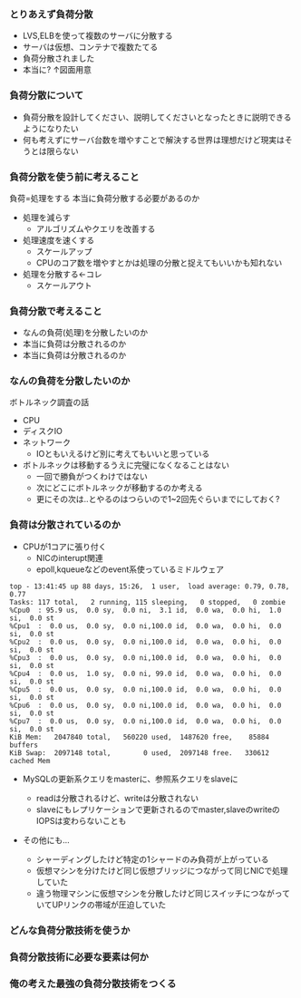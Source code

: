 ### とりあえず負荷分散
- LVS,ELBを使って複数のサーバに分散する
- サーバは仮想、コンテナで複数たてる
- 負荷分散されました
- 本当に?
↑図面用意

### 負荷分散について
- 負荷分散を設計してください、説明してくださいとなったときに説明できるようになりたい
- 何も考えずにサーバ台数を増やすことで解決する世界は理想だけど現実はそうとは限らない

### 負荷分散を使う前に考えること
負荷=処理をする
本当に負荷分散する必要があるのか
- 処理を減らす
  - アルゴリズムやクエリを改善する
- 処理速度を速くする
  - スケールアップ
  - CPUのコア数を増やすとかは処理の分散と捉えてもいいかも知れない
- 処理を分散する←コレ
  - スケールアウト

### 負荷分散で考えること
- なんの負荷(処理)を分散したいのか
- 本当に負荷は分散されるのか
- 本当に負荷は分散されるのか

### なんの負荷を分散したいのか
ボトルネック調査の話
- CPU
- ディスクIO
- ネットワーク
  - IOともいえるけど別に考えてもいいと思っている
- ボトルネックは移動するうえに完璧になくなることはない
  - 一回で勝負がつくわけではない
  - 次にどこにボトルネックが移動するのか考える
  - 更にその次は..とやるのはつらいので1~2回先ぐらいまでにしておく?

### 負荷は分散されているのか
- CPUが1コアに張り付く
  - NICのinterupt関連
  - epoll,kqueueなどのevent系使っているミドルウェア
```
top - 13:41:45 up 88 days, 15:26,  1 user,  load average: 0.79, 0.78, 0.77
Tasks: 117 total,   2 running, 115 sleeping,   0 stopped,   0 zombie
%Cpu0  : 95.9 us,  0.0 sy,  0.0 ni,  3.1 id,  0.0 wa,  0.0 hi,  1.0 si,  0.0 st
%Cpu1  :  0.0 us,  0.0 sy,  0.0 ni,100.0 id,  0.0 wa,  0.0 hi,  0.0 si,  0.0 st
%Cpu2  :  0.0 us,  0.0 sy,  0.0 ni,100.0 id,  0.0 wa,  0.0 hi,  0.0 si,  0.0 st
%Cpu3  :  0.0 us,  0.0 sy,  0.0 ni,100.0 id,  0.0 wa,  0.0 hi,  0.0 si,  0.0 st
%Cpu4  :  0.0 us,  1.0 sy,  0.0 ni, 99.0 id,  0.0 wa,  0.0 hi,  0.0 si,  0.0 st
%Cpu5  :  0.0 us,  0.0 sy,  0.0 ni,100.0 id,  0.0 wa,  0.0 hi,  0.0 si,  0.0 st
%Cpu6  :  0.0 us,  0.0 sy,  0.0 ni,100.0 id,  0.0 wa,  0.0 hi,  0.0 si,  0.0 st
%Cpu7  :  0.0 us,  0.0 sy,  0.0 ni,100.0 id,  0.0 wa,  0.0 hi,  0.0 si,  0.0 st
KiB Mem:   2047840 total,   560220 used,  1487620 free,    85884 buffers
KiB Swap:  2097148 total,        0 used,  2097148 free.   330612 cached Mem
```
- MySQLの更新系クエリをmasterに、参照系クエリをslaveに
  - readは分散されるけど、writeは分散されない
  - slaveにもレプリケーションで更新されるのでmaster,slaveのwriteのIOPSは変わらないことも

- その他にも...
  - シャーディングしたけど特定の1シャードのみ負荷が上がっている
  - 仮想マシンを分けたけど同じ仮想ブリッジにつながって同じNICで処理していた
  - 違う物理マシンに仮想マシンを分散したけど同じスイッチにつながっていてUPリンクの帯域が圧迫していた

### どんな負荷分散技術を使うか

### 負荷分散技術に必要な要素は何か

### 俺の考えた最強の負荷分散技術をつくる

